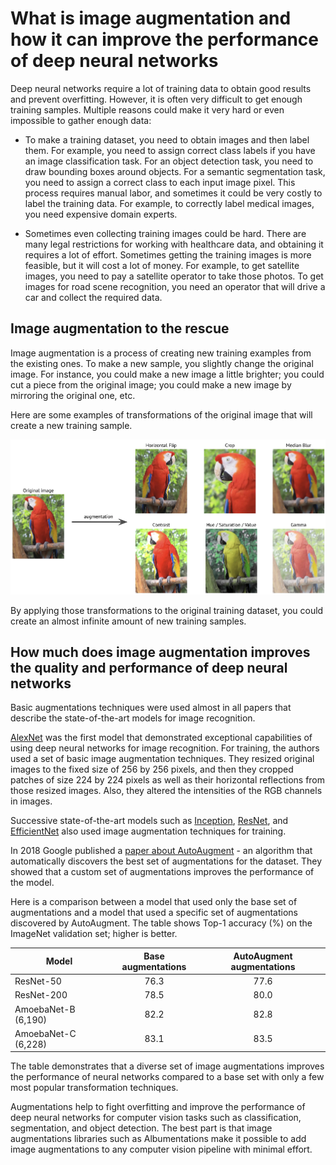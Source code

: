 # What is image augmentation and how it can improve the performance of deep neural networks

Deep neural networks require a lot of training data to obtain good results and prevent overfitting. However, it is often very difficult to get enough training samples. Multiple reasons could make it very hard or even impossible to gather enough data:

- To make a training dataset, you need to obtain images and then label them. For example, you need to assign correct class labels if you have an image classification task. For an object detection task, you need to draw bounding boxes around objects.  For a semantic segmentation task, you need to assign a correct class to each input image pixel. This process requires manual labor, and sometimes it could be very costly to label the training data. For example, to correctly label medical images, you need expensive domain experts.

- Sometimes even collecting training images could be hard. There are many legal restrictions for working with healthcare data, and obtaining it requires a lot of effort. Sometimes getting the training images is more feasible, but it will cost a lot of money. For example, to get satellite images, you need to pay a satellite operator to take those photos. To get images for road scene recognition, you need an operator that will drive a car and collect the required data.

## Image augmentation to the rescue

Image augmentation is a process of creating new training examples from the existing ones. To make a new sample, you slightly change the original image. For instance, you could make a new image a little brighter; you could cut a piece from the original image; you could make a new image by mirroring the original one, etc.

Here are some examples of transformations of the original image that will create a new training sample.

![Image augmentation examples](/img/introduction/image_augmentation/augmentation.webp "Image augmentation examples")

By applying those transformations to the original training dataset, you could create an almost infinite amount of new training samples.

## How much does image augmentation improves the quality and performance of deep neural networks

Basic augmentations techniques were used almost in all papers that describe the state-of-the-art models for image recognition.

[AlexNet](https://papers.nips.cc/paper/4824-imagenet-classification-with-deep-convolutional-neural-networks.pdf) was the first model that demonstrated exceptional capabilities of using deep neural networks for image recognition. For training, the authors used a set of basic image augmentation techniques. They resized original images to the fixed size of 256 by 256 pixels, and then they cropped patches of size 224 by 224 pixels as well as their horizontal reflections from those resized images. Also, they altered the intensities of the RGB channels in images.

Successive state-of-the-art models such as [Inception](https://arxiv.org/abs/1409.4842), [ResNet](https://arxiv.org/abs/1512.03385), and [EfficientNet](https://arxiv.org/abs/1905.11946) also used image augmentation techniques for training.

In 2018 Google published a [paper about AutoAugment](https://arxiv.org/abs/1805.09501) - an algorithm that automatically discovers the best set of augmentations for the dataset. They showed that a custom set of augmentations improves the performance of the model.

Here is a comparison between a model that used only the base set of augmentations and a model that used a specific set of augmentations discovered by AutoAugment. The table shows Top-1 accuracy (%) on the ImageNet validation set; higher is better.

| Model               | Base augmentations | AutoAugment augmentations |
|---------------------|:------------------:|:-------------------------:|
| ResNet-50           |        76.3        |            77.6           |
| ResNet-200          |        78.5        |            80.0           |
| AmoebaNet-B (6,190) |        82.2        |            82.8           |
| AmoebaNet-C (6,228) |        83.1        |            83.5           |

The table demonstrates that a diverse set of image augmentations improves the performance of neural networks compared to a base set with only a few most popular transformation techniques.

Augmentations help to fight overfitting and improve the performance of deep neural networks for computer vision tasks such as classification, segmentation, and object detection. The best part is that image augmentations libraries such as Albumentations make it possible to add image augmentations to any computer vision pipeline with minimal effort.
